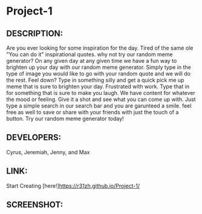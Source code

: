 # Project-1

## DESCRIPTION:

Are you ever looking for some inspiration for the day. Tired of the same ole "You can do it" inspirational quotes. why not try our random meme generator? On any given day at any given time we have a fun way to brighten up your day with our random meme generator.
Simply type in the type of image you would like to go with your random quote and we will do the rest. Feel down? Type in something silly and get a quick pick me up meme that is sure to brighten your day. Frustrated with work. Type that in for something that is sure to make you laugh.
We have content for whatever the mood or feeling. Give it a shot and see what you can come up with. Just type a simple search in our search bar and you are garunteed a smile. feel free as well to save or share with your friends with just the touch of a button. Try our random meme generator today!

## DEVELOPERS:

Cyrus, Jeremiah, Jenny, and Max

## LINK:

Start Creating [here!]https://r31zh.github.io/Project-1/

## SCREENSHOT:

